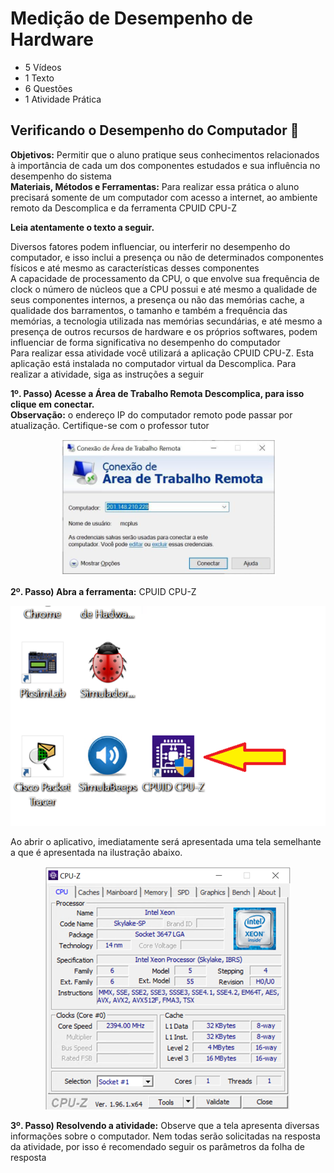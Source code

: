 # Medição de Desempenho de Hardware
- 5 Vídeos
- 1 Texto
- 6 Questões
- 1 Atividade Prática

## Verificando o Desempenho do Computador 📝
**Objetivos:** Permitir que o aluno pratique seus conhecimentos relacionados à importância de cada um dos componentes estudados e sua influência no desempenho do sistema<br>
**Materiais, Métodos e Ferramentas:** Para realizar essa prática o aluno precisará somente de um computador com acesso a internet, ao ambiente remoto da Descomplica e da ferramenta CPUID CPU-Z

**Leia atentamente o texto a seguir.**

Diversos fatores podem influenciar, ou interferir no desempenho do computador, e isso inclui a presença ou não de determinados componentes físicos e até mesmo as características desses componentes<br>
A capacidade de processamento da CPU, o que envolve sua frequência de clock o número de núcleos que a CPU possui e até mesmo a qualidade de seus componentes internos, a presença ou não das memórias cache, a qualidade dos barramentos, o tamanho e também a frequência das memórias, a tecnologia utilizada nas memórias secundárias, e até mesmo a presença de outros recursos de hardware e os próprios softwares, podem influenciar de forma significativa no desempenho do computador<br>
Para realizar essa atividade você utilizará a aplicação CPUID CPU-Z. Esta aplicação está instalada no computador virtual da Descomplica. Para realizar a atividade, siga as instruções a seguir

**1º. Passo) Acesse a Área de Trabalho Remota Descomplica, para isso clique em conectar.**<br>
**Observação:** o endereço IP do computador remoto pode passar por atualização. Certifique-se com o professor tutor

<p align="center"><img src="./images/conexao_de_area_de_trabalho_remota.png"></p>

**2º. Passo) Abra a ferramenta:** CPUID CPU-Z

<p align="center"><img src="./images/cpuid_atalho.png"></p>

Ao abrir o aplicativo, imediatamente será apresentada uma tela semelhante a que é apresentada na ilustração abaixo.

<p align="center"><img src="./images/tela_aberta.png"></p>

**3º. Passo) Resolvendo a atividade:** Observe que a tela apresenta diversas informações sobre o computador. Nem todas serão solicitadas na resposta da atividade, por isso é recomendado seguir os parâmetros da folha de resposta